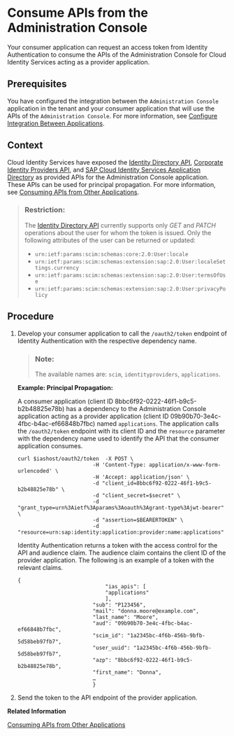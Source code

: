 <!-- loioa8fe3eeb0f2244c6b04edfdfbd040987 -->

# Consume APIs from the Administration Console

Your consumer application can request an access token from Identity Authentication to consume the APIs of the Administration Console for Cloud Identity Services acting as a provider application.



<a name="loioa8fe3eeb0f2244c6b04edfdfbd040987__prereq_dj5_ws3_m1c"/>

## Prerequisites

You have configured the integration between the `Administration Console` application in the tenant and your consumer application that will use the APIs of the `Administration Console`. For more information, see [Configure Integration Between Applications](../Operation-Guide/configure-integration-between-applications-9ad7e80.md).



<a name="loioa8fe3eeb0f2244c6b04edfdfbd040987__context_o5n_sfm_pgc"/>

## Context

Cloud Identity Services have exposed the [Identity Directory API](https://api.sap.com/api/IdDS_SCIM/overview), [Corporate Identity Providers API](https://api.sap.com/api/SCI_IdentityProvider_Directory/overview), and [SAP Cloud Identity Services Application Directory](https://api.sap.com/api/SCI_Application_Directory/overview) as provided APIs for the Administration Console application. These APIs can be used for principal propagation. For more information, see [Consuming APIs from Other Applications](consuming-apis-from-other-applications-29e204d.md).

> ### Restriction:  
> The [Identity Directory API](https://api.sap.com/api/IdDS_SCIM/overview) currently supports only *GET* and *PATCH* operations about the user for whom the token is issued. Only the following attributes of the user can be returned or updated:
> 
> -   `urn:ietf:params:scim:schemas:core:2.0:User:locale`
> -   `urn:ietf:params:scim:schemas:extension:sap:2.0:User:localeSettings.currency`
> -   `urn:ietf:params:scim:schemas:extension:sap:2.0:User:termsOfUse`
> -   `urn:ietf:params:scim:schemas:extension:sap:2.0:User:privacyPolicy`



## Procedure

1.  Develop your consumer application to call the `/oauth2/token` endpoint of Identity Authentication with the respective dependency name.

    > ### Note:  
    > The available names are: `scim`, `identityproviders`, `applications`.

    **Example: Principal Propagation:**

    A consumer application \(client ID 8bbc6f92-0222-46f1-b9c5-b2b48825e78b\) has a dependency to the Administration Console application acting as a provider application \(client ID 09b90b70-3e4c-4fbc-b4ac-ef66848b7fbc\) named `applications`. The application calls the `/oauth2/token` endpoint with its client ID and the `resource` parameter with the dependency name used to identify the API that the consumer application consumes.

    ```
    curl $iashost/oauth2/token  -X POST \
    						-H 'Content-Type: application/x-www-form-urlencoded' \
    						-H 'Accept: application/json' \
    						-d "client_id=8bbc6f92-0222-46f1-b9c5-b2b48825e78b" \
    						-d "client_secret=$secret" \
    						-d "grant_type=urn%3Aietf%3Aparams%3Aoauth%3Agrant-type%3Ajwt-bearer" \
    						-d "assertion=$BEARERTOKEN" \
    						-d "resource=urn:sap:identity:application:provider:name:applications"
    ```

    Identity Authentication returns a token with the access control for the API and audience claim. The audience claim contains the client ID of the provider application. The following is an example of a token with the relevant claims.

    ```
    {
    							"ias_apis": [
    							"applications"
    							],   
    						"sub": "P123456",
    						"mail": "donna.moore@example.com",
    						"last_name": "Moore",
    						"aud": "09b90b70-3e4c-4fbc-b4ac-ef66848b7fbc", 
    						"scim_id": "1a2345bc-4f6b-456b-9bfb-5d58beb97fb7",
    						"user_uuid": "1a2345bc-4f6b-456b-9bfb-5d58beb97fb7",
    						"azp": "8bbc6f92-0222-46f1-b9c5-b2b48825e78b",
    						"first_name": "Donna",
    						…
    						}
    ```

2.  Send the token to the API endpoint of the provider application.


**Related Information**  


[Consuming APIs from Other Applications](consuming-apis-from-other-applications-29e204d.md "Applications sometimes need to propagate principals or have technical communication arrangements between them. To enable OpenID Connect (OIDC) applications to consume the APIs of other applications, the developer defines API permission groups for a provider application, which a consumer application can consume through a defined dependency.")

